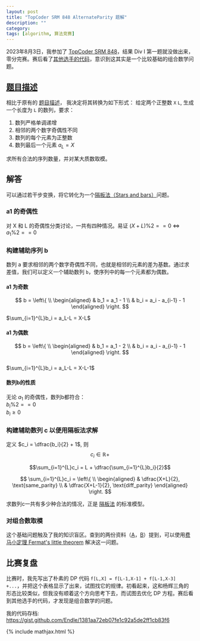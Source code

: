 ```yaml
---
layout: post
title: "TopCoder SRM 848 AlternateParity 题解"
description: ""
category: 
tags: [algorithm, 算法竞赛]
---
```


2023年8月3日，我参加了 [TopCoder SRM 848](https://community.topcoder.com/stat?c=round_overview&rd=19668)，结果 Div I 第一题就没做出来，零分完赛。赛后看了[其他选手的代码](https://community.topcoder.com/stat?c=problem_solution&cr=90029704&rd=19668&pm=18085)，意识到这其实是一个比较基础的组合数学问题。  

## [题目描述][]  

相比于原有的 [题目描述][]， 我决定将其转换为如下形式： 给定两个正整数 `X` `L`, 生成一个长度为 `L` 的数列，要求：  

1. 数列严格单调递增  
2. 相邻的两个数字奇偶性不同  
3. 数列的每个元素为正整数  
4. 数列最后一个元素 $a_L=X$  

求所有合法的序列数量，并对某大质数取模。  

## 解答  

可以通过若干步变换，将它转化为一个[隔板法（Stars and bars）][隔板法]问题。  

### a1 的奇偶性   
对 X 和 L 的奇偶性分类讨论，一共有四种情况。易证 $(X+L)\%2==0$ <=> $a_1\%2==0$   

### 构建辅助序列 b  

数列 a 要求相邻的两个数字奇偶性不同，也就是相邻的元素的差为基数。通过求差值，我们可以定义一个辅助数列 `b`，使序列中的每一个元素都为偶数。  

#### a1 为奇数  
$$
 b =  \left\{ \\
\begin{aligned}
	& b_1 = a_1 - 1 \\
	& b_i = a_i - a_{i-1} - 1
\end{aligned}
\right.
$$   



$\sum_{i=1}^{L}b_i = a_L-L = X-L$

#### a1 为偶数  
$$
 b =  \left\{ \\
\begin{aligned}
	& b_1 = a_1 - 2 \\
	& b_i = a_i - a_{i-1} - 1
\end{aligned}
\right.
$$  
$\sum_{i=1}^{L}b_i = a_L-L = X-L-1$  

#### 数列b的性质  
无论 $a_1$ 的奇偶性，数列b都符合：    
$b_i \% 2 == 0$  
$b_i \geq 0$  

### 构建辅助数列 c 以便用隔板法求解  
定义 $c_i = \dfrac{b_i}{2} + 1$, 则 $$c_i \in \mathbb{R}+$$   


$$\sum_{i=1}^{L}c_i = L + \dfrac{\sum_{i=1}^{L}b_i}{2}$$  


$$
 \sum_{i=1}^{L}c_i  =  \left\{ \\
\begin{aligned}
	& \dfrac{X+L}{2},   \text{same_parity} \\
	& \dfrac{X+L-1}{2},   \text{diff_parity}
\end{aligned}
\right.
$$  


求数列c一共有多少种合法的情况，正是 [隔板法][] 的标准模型。  

### 对组合数取模   
这个基础问题触及了我的知识盲区。查到的两份资料（[A](https://xienaoban.github.io/posts/36480.html#n%E7%9B%B8%E5%AF%B9%E5%B0%8F%E6%96%B9%E4%BE%BF%E6%89%93%E8%A1%A8p%E5%8F%AF%E4%BB%A5%E5%BE%88%E5%A4%A7p%E8%A6%81%E6%B1%82%E4%B8%BA%E7%B4%A0%E6%95%B0)，[B](https://cp-algorithms.com/algebra/module-inverse.html#finding-the-modular-inverse-using-binary-exponentiation)）提到，可以使用[费马小定理 Fermat's little theorem](https://en.wikipedia.org/wiki/Fermat%27s_little_theorem) 解决这一问题。  


##  比赛复盘  
比赛时，我先写出了朴素的 DP 代码 `f[L,X] = f[L-1,X-1] + f[L-1,X-3] +...`，并把这个表格显示了出来，试图找它的规律。初看起来，这和杨辉三角的形态比较类似，但我没有顺着这个方向思考下去，而试图去优化 DP 方程。赛后看到其他选手的代码，才发现是组合数学的问题。

我的代码存档: <https://gist.github.com/Endle/1381aa72eb07fe1c92a5de2ff1cb83f6>  



[题目描述]: https://community.topcoder.com/stat?c=problem_statement&pm=18085&rd=19668&rm=&cr=90029704
[隔板法]: https://en.wikipedia.org/wiki/Stars_and_bars_(combinatorics)  


{% include mathjax.html %}

